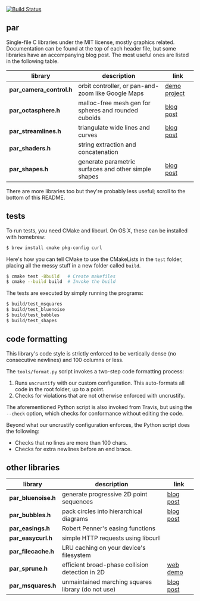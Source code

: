 [![Build Status](https://travis-ci.org/prideout/par.svg?branch=master)](https://travis-ci.org/prideout/par)

## par

Single-file C libraries under the MIT license, mostly graphics related.
Documentation can be found at the top of each header file, but some libraries have an accompanying blog post.
The most useful ones are listed in the following table.

library    | description  | link
------------------- | ---- | ---
**par_camera_control.h** | orbit controller, or pan-and-zoom like Google Maps | [demo project](https://github.com/prideout/camera_demo)
**par_octasphere.h** | malloc-free mesh gen for spheres and rounded cuboids | [blog post](https://prideout.net/blog/octasphere)
**par_streamlines.h** | triangulate wide lines and curves | [blog post](https://prideout.net/blog/par_streamlines/)
**par_shaders.h** | string extraction and concatenation |
**par_shapes.h** | generate parametric surfaces and other simple shapes | [blog post](https://prideout.net/shapes)

There are more libraries too but they're probably less useful; scroll to the bottom of this README.

## tests

To run tests, you need CMake and libcurl.  On OS X, these can be installed with homebrew:

```bash
$ brew install cmake pkg-config curl
```

Here's how you can tell CMake to use the CMakeLists in the `test` folder, placing all the messy stuff in a new folder called `build`.

```bash
$ cmake test -Bbuild   # Create makefiles
$ cmake --build build  # Invoke the build
```

The tests are executed by simply running the programs:
```bash
$ build/test_msquares
$ build/test_bluenoise
$ build/test_bubbles
$ build/test_shapes
```

## code formatting

This library's code style is strictly enforced to be vertically dense (no consecutive newlines) and 100 columns or less.

The `tools/format.py` script invokes a two-step code formatting process:

1. Runs `uncrustify` with our custom configuration.  This auto-formats all code in the root folder, up to a point.
1. Checks for violations that are not otherwise enforced with uncrustify.

The aforementioned Python script is also invoked from Travis, but using the `--check` option, which checks for conformance without editing the code.

Beyond what our uncrustify configuration enforces, the Python script does the following:

- Checks that no lines are more than 100 chars.
- Checks for extra newlines before an end brace.

## other libraries

library    | description  | link
------------------- | ---- | ---
**par_bluenoise.h** | generate progressive 2D point sequences | [blog post](https://prideout.net/recursive-wang-tiles)
**par_bubbles.h** | pack circles into hierarchical diagrams | [blog post](https://prideout.net/bubbles)
**par_easings.h** | Robert Penner's easing functions |
**par_easycurl.h** | simple HTTP requests using libcurl |
**par_filecache.h** | LRU caching on your device's filesystem |
**par_sprune.h** | efficient broad-phase collision detection in 2D | [web demo](https://prideout.net/d3cpp/)
**par_msquares.h** | unmaintained marching squares library (do not use) | [blog post](https://prideout.net/marching-squares)

